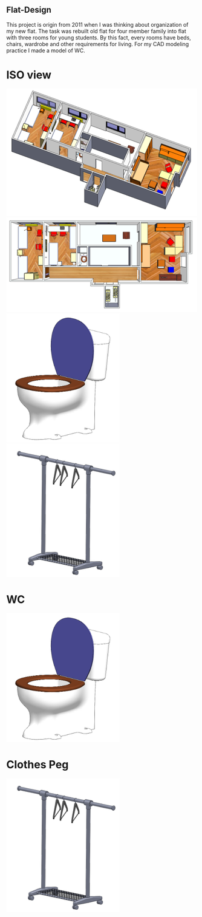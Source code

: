 ## Flat-Design
This project is origin from 2011 when I was thinking about organization of my new flat. The task was rebuilt old flat for four member family into flat with three  rooms for young students. By this fact, every rooms have beds, chairs, wardrobe and other requirements for living. For my CAD modeling practice I made a model of WC. 

# ISO view
<p float="left">
  <img src="/Photo/Flat_1.PNG" width="700" /> 
  <img src="/Photo/Flat_2.PNG" width="700" />
  <img src="/Photo/WC.PNG" width="300" />
  <img src="/Photo/Clothes Peg.PNG" width="300" />
</p>

# WC
<p float="left">
  <img src="/Photo/WC.PNG" width="300" />
</p>

# Clothes Peg
<p float="left">
  <img src="/Photo/Clothes Peg.PNG" width="300" />
</p>
